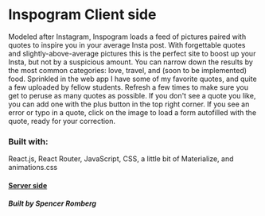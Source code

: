 # Inspogram Client side

Modeled after Instagram, Inspogram loads a feed of pictures paired with quotes to inspire you in your average Insta post. With forgettable quotes and slightly-above-average pictures this is the perfect site to boost up your Insta, but not by a suspicious amount. You can narrow down the results by the most common categories: love, travel, and (soon to be implemented) food. Sprinkled in the web app I have some of my favorite quotes, and quite a few uploaded by fellow students. Refresh a few times to make sure you get to peruse as many quotes as possible. If you don't see a quote you like, you can add one with the plus button in the top right corner. If you see an error or typo in a quote, click on the image to load a form autofilled with the quote, ready for your correction. 


### Built with:
 React.js, React Router, JavaScript, CSS, a little bit of Materialize, and animations.css
 
#### [Server side](https://github.com/S-Romberg/Inspogram-server)

##### Built by Spencer Romberg
